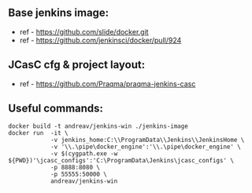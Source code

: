 ## Base jenkins image:
- ref - https://github.com/slide/docker.git
- ref - https://github.com/jenkinsci/docker/pull/924

## JCasC cfg & project layout:
- ref - https://github.com/Praqma/praqma-jenkins-casc

## Useful commands:

```
docker build -t andreav/jenkins-win ./jenkins-image
docker run  -it \
            -v jenkins_home:C:\\ProgramData\\Jenkins\\JenkinsHome \
            -v '\\.\pipe\docker_engine':'\\.\pipe\docker_engine' \
            -v $(cygpath.exe -w ${PWD})'\jcasc_configs':'C:\ProgramData\Jenkins\jcasc_configs' \
            -p 8888:8080 \
            -p 55555:50000 \
            andreav/jenkins-win
```
